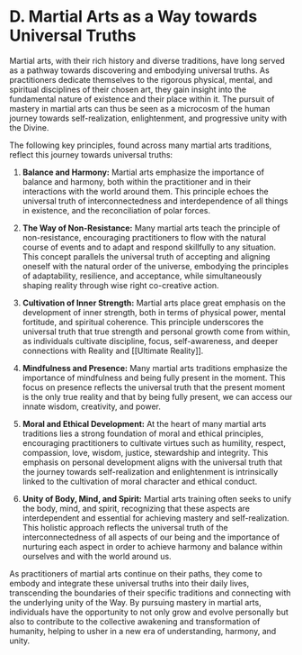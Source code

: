 # D. Martial Arts as a Way towards Universal Truths

Martial arts, with their rich history and diverse traditions, have long served as a pathway towards discovering and embodying universal truths. As practitioners dedicate themselves to the rigorous physical, mental, and spiritual disciplines of their chosen art, they gain insight into the fundamental nature of existence and their place within it. The pursuit of mastery in martial arts can thus be seen as a microcosm of the human journey towards self-realization, enlightenment, and progressive unity with the Divine.

The following key principles, found across many martial arts traditions, reflect this journey towards universal truths:

1.  **Balance and Harmony:** Martial arts emphasize the importance of balance and harmony, both within the practitioner and in their interactions with the world around them. This principle echoes the universal truth of interconnectedness and interdependence of all things in existence, and the reconciliation of polar forces. 
    
2.  **The Way of Non-Resistance:** Many martial arts teach the principle of non-resistance, encouraging practitioners to flow with the natural course of events and to adapt and respond skillfully to any situation. This concept parallels the universal truth of accepting and aligning oneself with the natural order of the universe, embodying the principles of adaptability, resilience, and acceptance, while simultaneously shaping reality through wise right co-creative action. 

3.  **Cultivation of Inner Strength:** Martial arts place great emphasis on the development of inner strength, both in terms of physical power, mental fortitude, and spiritual coherence. This principle underscores the universal truth that true strength and personal growth come from within, as individuals cultivate discipline, focus, self-awareness, and deeper connections with Reality and [[Ultimate Reality]]. 
    
4.  **Mindfulness and Presence:** Many martial arts traditions emphasize the importance of mindfulness and being fully present in the moment. This focus on presence reflects the universal truth that the present moment is the only true reality and that by being fully present, we can access our innate wisdom, creativity, and power.
    
5.  **Moral and Ethical Development:** At the heart of many martial arts traditions lies a strong foundation of moral and ethical principles, encouraging practitioners to cultivate virtues such as humility, respect, compassion, love, wisdom, justice, stewardship and integrity. This emphasis on personal development aligns with the universal truth that the journey towards self-realization and enlightenment is intrinsically linked to the cultivation of moral character and ethical conduct.
    
6.  **Unity of Body, Mind, and Spirit:** Martial arts training often seeks to unify the body, mind, and spirit, recognizing that these aspects are interdependent and essential for achieving mastery and self-realization. This holistic approach reflects the universal truth of the interconnectedness of all aspects of our being and the importance of nurturing each aspect in order to achieve harmony and balance within ourselves and with the world around us.
    

As practitioners of martial arts continue on their paths, they come to embody and integrate these universal truths into their daily lives, transcending the boundaries of their specific traditions and connecting with the underlying unity of the Way. By pursuing mastery in martial arts, individuals have the opportunity to not only grow and evolve personally but also to contribute to the collective awakening and transformation of humanity, helping to usher in a new era of understanding, harmony, and unity.